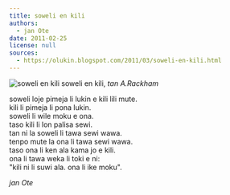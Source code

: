 ```yaml
---
title: soweli en kili
authors:
  - jan Ote
date: 2011-02-25
license: null
sources:
  - https://olukin.blogspot.com/2011/03/soweli-en-kili.html
---
```


![soweli en kili](https://blogger.googleusercontent.com/img/b/R29vZ2xl/AVvXsEgH82cVa_JlZ1tgBAMuR2YVFe0GeWHRdob3nXFW7eJox84kXvvVAS1UsT62ZvNvcgpcBGNCuQx0QwT0GW4oGeMxKA3y_lO9tpM97_eYY_t1DQUVQD0DaOyw85RIVvWknVv4VV3qTA8cHyiL/s1600/soweli-en-kili.png)
soweli en kili, *tan A.Rackham*

soweli loje pimeja li lukin e kili lili mute.  \
kili li pimeja li pona lukin.  \
soweli li wile moku e ona.  \
taso kili li lon palisa sewi.  \
tan ni la soweli li tawa sewi wawa.  \
tenpo mute la ona li tawa sewi wawa.  \
taso ona li ken ala kama jo e kili.  \
ona li tawa weka li toki e ni:  \
  "kili ni li suwi ala. ona li ike moku".

*jan Ote*
